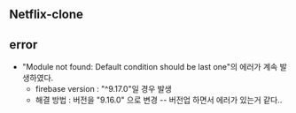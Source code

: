 ## Netflix-clone

## error

-   "Module not found: Default condition should be last one"의 에러가 계속 발생하였다.
    -   firebase version : "^9.17.0"일 경우 발생
    -   해결 방법 : 버전을 "9.16.0" 으로 변경 -- 버전업 하면서 에러가 있는거 같다..
